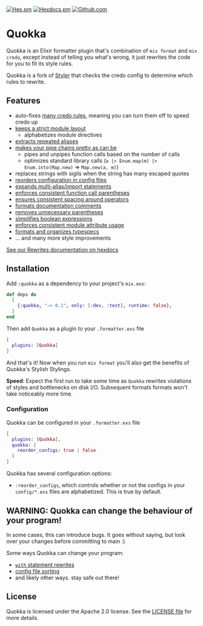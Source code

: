 [![Hex.pm](https://img.shields.io/hexpm/v/quokka)](https://hex.pm/packages/quokka)
[![Hexdocs.pm](https://img.shields.io/badge/docs-hexdocs.pm-purple)](https://hexdocs.pm/quokka)
[![Github.com](https://github.com/smartrent/quokka/actions/workflows/ci.yml/badge.svg)](https://github.com/smartrent/quokka/actions)

# Quokka

Quokka is an Elixir formatter plugin that's combination of `mix format` and `mix credo`, except instead of telling
you what's wrong, it just rewrites the code for you to fit its style rules.

Quokka is a fork of [Styler](https://github.com/adobe/styler) that checks the credo config to determine which rules to rewrite.

## Features

- auto-fixes [many credo rules](docs/credo.md), meaning you can turn them off to speed credo up
- [keeps a strict module layout](docs/module_directives.md#directive-organization)
  - alphabetizes module directives
- [extracts repeated aliases](docs/module_directives.md#alias-lifting)
- [makes your pipe chains pretty as can be](docs/pipes.md)
  - pipes and unpipes function calls based on the number of calls
  - optimizes standard library calls (`a |> Enum.map(m) |> Enum.into(Map.new)` => `Map.new(a, m)`)
- replaces strings with sigils when the string has many escaped quotes
- [reorders configuration in config files](docs/configs.md)
- [expands multi-alias/import statements](docs/module_directives.md#directive-expansion)
- [enforces consistent function call parentheses](docs/function_calls.md)
- [ensures consistent spacing around operators](docs/operators.md)
- [formats documentation comments](docs/docs.md)
- [removes unnecessary parentheses](docs/parentheses.md)
- [simplifies boolean expressions](docs/boolean_simplification.md)
- [enforces consistent module attribute usage](docs/module_attributes.md)
- [formats and organizes typespecs](docs/typespecs.md)
- ... and many more style improvements

[See our Rewrites documentation on hexdocs](https://hexdocs.pm/quokka/styles.html)

## Installation

Add `:quokka` as a dependency to your project's `mix.exs`:

```elixir
def deps do
  [
    {:quokka, "~> 0.1", only: [:dev, :test], runtime: false},
  ]
end
```

Then add `Quokka` as a plugin to your `.formatter.exs` file

```elixir
[
  plugins: [Quokka]
]
```

And that's it! Now when you run `mix format` you'll also get the benefits of Quokka's Stylish Stylings.

**Speed**: Expect the first run to take some time as `Quokka` rewrites violations of styles and bottlenecks on disk I/O. Subsequent formats formats won't take noticeably more time.

### Configuration

Quokka can be configured in your `.formatter.exs` file

```elixir
[
  plugins: [Quokka],
  quokka: [
    reorder_configs: true | false
  ]
]
```

Quokka has several configuration options:

- `:reorder_configs`, which controls whether or not the configs in your `config/*.exs` files are alphabetized. This is true by default.

## WARNING: Quokka can change the behaviour of your program!

In some cases, this can introduce bugs. It goes without saying, but look over your changes before committing to main :)

Some ways Quokka can change your program:

- [`with` statement rewrites](https://github.com/adobe/elixir-styler/issues/186)
- [config file sorting](https://hexdocs.pm/quokka/mix_configs.html#this-can-break-your-program)
- and likely other ways. stay safe out there!

## License

Quokka is licensed under the Apache 2.0 license. See the [LICENSE file](LICENSE) for more details.
